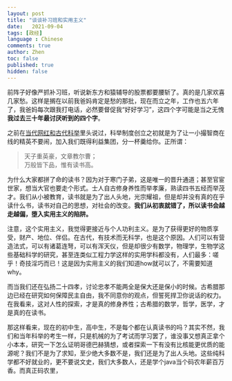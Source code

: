 ```yaml
---
layout: post
title: "谈谈补习班和实用主义"
date:   2021-09-04
tags: [政经]
language : Chinese
comments: true
author: Zhen
toc: false
published: true
hidden: false
---
```

前阵子好像严抓补习班，听说新东方和猿辅导的股票都要腰斩了。真的是几家欢喜几家愁。这样是搁在以前我爸妈肯定是愁的那批，现在而立之年，工作也五六年了，我爸妈每次跟我打电话，必然要督促我“好好学习”，这四个字可能是当之无愧**我过去三十年最讨厌听到的四个字**。

之前在[当代网红和古代科举](/看吴亦凡事件_当代网红和古代科举/)里头说过，科举制度创立之初就是为了让一小撮智商在线的精英不要闹，加入我们既得利益集团，分一杯羹给你。正所谓：

> 天子重英豪，文章教尔曹；   
> 万般皆下品，惟有读书高。

为什么大家都拼了命的读书？因为对于寒门子弟，这是唯一的晋升通道；甚至官宦世家，想当大官也要走个形式。士人自古修身养性而举孝廉，熟读四书五经而举茂才。我们从小被教育，读书就是为了出人头地，光宗耀祖，但是却并没有真的在乎读什么书，读书对自己的思想，对社会的改变。**我们从初衷就错了，所以读书会越走越偏，堕入实用主义的陷阱。**

注意，这个实用主义，我觉得更接近与个人功利主义。是为了获得更好的物质享受，财产、地位、伴侣。在古代，有技术而无科学，也是这个原因。人们可以有营造法式，可以有诸葛连弩，可以有浑天仪，但是却很少有数学，物理学，生物学这些基础科学的研究，甚至连类似工程力学这样的实用学科都没有，人们最多：嗟乎！奇技淫巧而已！这是因为实用主义的我们知道how就可以了，不需要知道why。

而当我们还在弘扬二十四孝，讨论忠孝不能两全是保大还是保小的时候。古希腊那边已经在研究如何保障民主自由，我不同意你的观点，但誓死捍卫你说话的权力。在我看来，这对人性的探索，才是真的修身养性；古希腊的数学，哲学，医学，才是真的在读书。

那这样看来，现在的初中生，高中生，不是每个都在认真读书的吗？其实不然，我们和当年科举的考生一样，只是机械的为了考试而学习罢了，谁没事又想真正拿个小本本，研究一下怎么证明哥德巴赫猜想，或者探索一下有没有比核能更优质的能源呢？我们不是为了求知，至少绝大多数不是，我们还是为了出人头地。这些纯科学都不好就业的，更不要说文史，我们大多数人，还是学个java当个码农年薪百万香。而真正码农里，



<!--stackedit_data:
eyJoaXN0b3J5IjpbLTI3Mzg5MzI5NCwxNjk4NzE1NjI3LDIyOT
I4MTE0LC0xMjcxNjMyNTUwLC0xMjY1ODczNDBdfQ==
-->